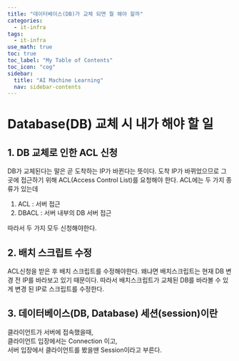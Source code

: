 ```yaml
---
title: "데이터베이스(DB)가 교체 되면 뭘 해야 할까" 
categories:
  - it-infra
tags:
  - it-infra
use_math: true
toc: true
toc_label: "My Table of Contents"
toc_icon: "cog"
sidebar:
  title: "AI Machine Learning"
  nav: sidebar-contents
---
```


# Database(DB) 교체 시 내가 해야 할 일

## 1. DB 교체로 인한 ACL 신청

DB가 교체된다는 말은 곧 도착하는 IP가 바뀐다는 뜻이다. 
도착 IP가 바뀌었으므로 그곳에 접근하기 위해 ACL(Access Control List)를 요청해야 한다. 
ACL에는 두 가지 종류가 있는데 

1. ACL : 서버 접근
2. DBACL : 서버 내부의 DB 서버 접근

따라서 두 가지 모두 신청해야한다. 

## 2. 배치 스크립트 수정

ACL신청을 받은 후 배치 스크립트를 수정해야한다. 
왜냐면 배치스크립트는 현재 DB 변경 전 IP를 바라보고 있기 때문이다. 
따라서 배치스크립트가 교체된 DB를 바라볼 수 있게 변경 된 IP로 스크립트를 수정한다. 


## 3. 데이터베이스(DB, Database) 세션(session)이란

클라이언트가 서버에 접속했을때, 
<br />
클라이언트 입장에서는 Connection 이고,
<br />
서버 입장에서 클라이언트를 봤을땐 Session이라고 부른다. 

